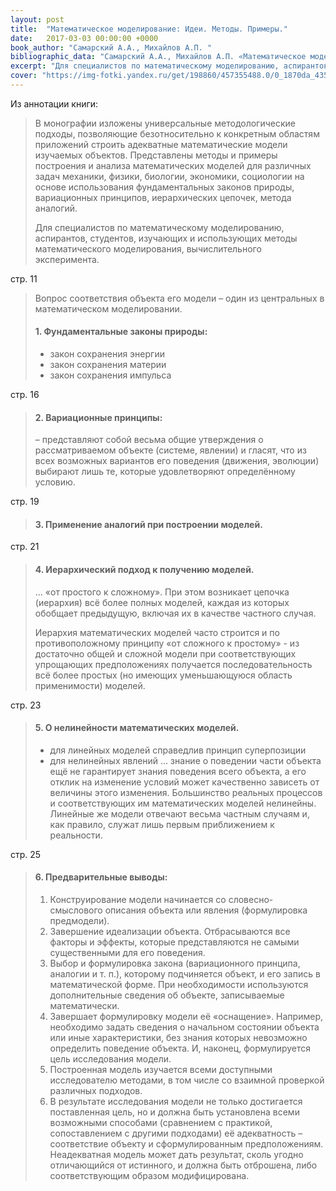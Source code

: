 ```yaml
---
layout: post
title:  "Математическое моделирование: Идеи. Методы. Примеры."
date:   2017-03-03 00:00:00 +0000
book_author: "Самарский А.А., Михайлов А.П. "
bibliographic_data: "Самарский А.А., Михайлов А.П. «Математическое моделирование: Идеи. Методы. Примеры. – 2-е изд., испр. – М.: ФИЗМАТЛИТ, 2002 г. – 320 с."
excerpt: "Для специалистов по математическому моделированию, аспирантов, студентов, изучающих и использующих методы математического моделирования, вычислительного эксперимента."
cover: "https://img-fotki.yandex.ru/get/198860/457355488.0/0_1870da_435042e1_orig.jpg"
---
```


Из аннотации книги:

> В монографии изложены универсальные методологические подходы, позволяющие безотносительно к конкретным областям приложений строить адекватные математические модели изучаемых объектов. Представлены методы и примеры построения и анализа математических моделей для различных задач механики, физики, биологии, экономики, социологии на основе использования фундаментальных законов природы, вариационных принципов, иерархических цепочек, метода аналогий. 
>
> Для специалистов по математическому моделированию, аспирантов, студентов, изучающих и использующих методы математического моделирования, вычислительного эксперимента.

стр. 11

> Вопрос соответствия объекта его модели – один из центральных в математическом моделировании.
>
> #### 1. Фундаментальные законы природы:
>
> - закон сохранения энергии
> - закон сохранения материи
> - закон сохранения импульса

стр. 16

> #### 2. Вариационные принципы:
>
>  – представляют собой весьма общие утверждения о рассматриваемом объекте (системе, явлении) и гласят, что из всех возможных вариантов его поведения (движения, эволюции) выбирают лишь те, которые удовлетворяют определённому условию.

стр. 19

> #### 3. Применение аналогий при построении моделей.

стр. 21

> #### 4. Иерархический подход к получению моделей.
>
>  … «от простого к сложному». При этом возникает цепочка (иерархия) всё более полных моделей, каждая из которых обобщает предыдущую, включая их в качестве частного случая.
>
> Иерархия математических моделей часто строится и по противоположному принципу «от сложного к простому» - из достаточно общей и сложной модели при соответствующих упрощающих предположениях получается последовательность всё более простых (но имеющих уменьшающуюся область применимости) моделей.

стр. 23

> #### 5. О нелинейности математических моделей.
>
> - для линейных моделей справедлив принцип суперпозиции
> - для нелинейных явлений … знание о поведении части объекта ещё не гарантирует знания поведения всего объекта, а его отклик на изменение условий может качественно зависеть от величины этого изменения.
>   Большинство реальных процессов и соответствующих им математических моделей нелинейны. Линейные же модели отвечают весьма частным случаям и, как правило, служат лишь первым приближением к реальности.

стр. 25

> #### 6. Предварительные выводы:
>
> 1. Конструирование модели начинается со словесно-смыслового описания объекта или явления (формулировка предмодели).
> 2. Завершение идеализации объекта. Отбрасываются все факторы и эффекты, которые представляются не самыми существенными для его поведения.
> 3. Выбор и формулировка закона (вариационного принципа, аналогии и т. п.), которому подчиняется объект, и его запись в математической форме. При необходимости используются дополнительные сведения об объекте, записываемые математически.
> 4. Завершает формулировку модели её «оснащение». Например, необходимо задать сведения о начальном состоянии объекта или иные характеристики, без знания которых невозможно определить поведение объекта. И, наконец, формулируется цель исследования модели.
> 5. Построенная модель изучается всеми доступными исследователю методами, в том числе со взаимной проверкой различных подходов.
> 6. В результате исследования модели не только достигается поставленная цель, но и должна быть установлена всеми возможными способами (сравнением с практикой, сопоставлением с другими подходами) её адекватность – соответствие объекту и сформулированным предположениям. Неадекватная модель может дать результат, сколь угодно отличающийся от истинного, и должна быть отброшена, либо соответствующим образом модифицирована.

